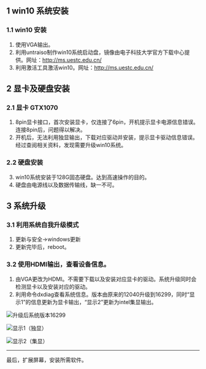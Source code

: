 ## 1 win10 系统安装
### 1.1 win10  安装

 1. 使用VGA输出。
 2. 利用untraiso制作win10系统启动盘，镜像由电子科技大学官方下载中心提供。网址：http://ms.uestc.edu.cn/
 2. 利用激活工具激活win10。网址：http://ms.uestc.edu.cn/


## 2 显卡及硬盘安装
### 2.1 显卡 GTX1070 

 1. 8pin显卡接口，首次安装显卡，仅连接了6pin，开机提示显卡电源信息错误。连接8pin后，问题得以解决。
 2. 开机后，无法利用独显输出，下载对应驱动并安装，提示显卡驱动信息错误。经过查阅相关资料，发现需要升级win10系统。
### 2.2 硬盘安装
 3. win10系统安装于128G固态硬盘。达到高速操作的目的。
 4. 硬盘由电源线以及数据传输线，缺一不可。

## 3 系统升级
### 3.1 利用系统自我升级模式

 1. 更新与安全->windows更新
 2. 更新完毕后，reboot。


### 3.2 使用HDMI输出，查看设备信息。

 1. 由VGA更改为HDMI。不需要下载以及安装对应显卡的驱动。系统升级同时会检测显卡以及安装对应的驱动。
 2. 利用命令dxdiag查看系统信息。版本由原来的12040升级到16299，同时“显示1”的信息更新为显卡输出，“显示2”更新为intel集显输出。

![升级后系统版本16299](http://img.blog.csdn.net/20171030110332711?watermark/2/text/aHR0cDovL2Jsb2cuY3Nkbi5uZXQvbGl5ZTkzMTEyNQ==/font/5a6L5L2T/fontsize/400/fill/I0JBQkFCMA==/dissolve/70/gravity/SouthEast)

![显示1（独显）](http://img.blog.csdn.net/20171030111537054?watermark/2/text/aHR0cDovL2Jsb2cuY3Nkbi5uZXQvbGl5ZTkzMTEyNQ==/font/5a6L5L2T/fontsize/400/fill/I0JBQkFCMA==/dissolve/70/gravity/SouthEast)

![显示2（集显）](http://img.blog.csdn.net/20171030111602197?watermark/2/text/aHR0cDovL2Jsb2cuY3Nkbi5uZXQvbGl5ZTkzMTEyNQ==/font/5a6L5L2T/fontsize/400/fill/I0JBQkFCMA==/dissolve/70/gravity/SouthEast)


----------
最后，扩展屏幕，安装所需软件。
